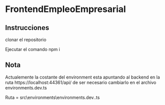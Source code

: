 # FrontendEmpleoEmpresarial

## Instrucciones

clonar el repositorio

Ejecutar el comando npm i

## Nota

Actualemente la costante del environment esta apuntando al backend en la ruta https://localhost:44361/api/
de ser necesario cambiarlo en el archivo environments.dev.ts

Ruta = src\environments\environments.dev..ts
